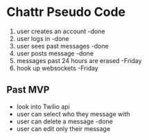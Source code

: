# Chattr Pseudo Code
1. user creates an account -done
2. user logs in -done
3. user sees past messages -done
4. user posts message -done
5. messages past 24 hours are erased -Friday
6. hook up websockets -Friday


## Past MVP
- look into Twilio api
- user can select who they message with
- user can delete a message -done
- user can edit only their message
